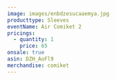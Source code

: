 ```yaml
---
image: images/enbdzesucaaemya.jpg
producttype: Sleeves
eventName: Air Comiket 2
pricings:
  - quantity: 1
    price: 65
onsale: true
asin: DZH_AoFl9
merchandise: comiket
---
```

